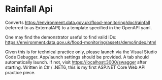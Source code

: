 # Rainfall Api
Converts https://environment.data.gov.uk/flood-monitoring/doc/rainfall (referred to as ExternalAPI) to a template specified in the OpenAPI yaml.

One may find the demonstrator useful to find valid IDs: https://environment.data.gov.uk/flood-monitoring/assets/demo/index.html

Given this is for technical practice only, please launch via the Visual Studio Code Debugger. App/launch settings should be provided. A tab should automatically launch. If not, visit [https://localhost:3000/swagger](https://localhost:3000/swagger/index.html) after starting.
Written in C# / .NET6, this is my first ASP.NET Core Web API practice piece.
